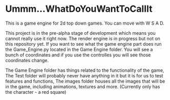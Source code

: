 # Ummm...WhatDoYouWantToCallIt
 
This is a game engine for 2d top down games.
You can move with W S A D.

This project is in the pre-alpha stage of development which means you cannot really use it right now.
The render engine is in progress but not on this repository yet.
If you want to see what the game engine part does run the Game_Engine.py located in the Game Engine folder.
You will see a bunch of coordinates and if you use the controlles you will see those coordinates change.

The Game Engine folder has things related to the functionality of the game,
The Test folder will probably never have anything in it but it is for us to test features and functions,
The images folder houses all the images that will be in the game, including animations, textures and more. (Currently only has the character - a red square)
